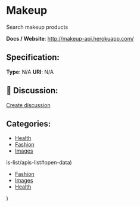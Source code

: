 # Makeup


Search makeup products

**Docs / Website**: http://makeup-api.herokuapp.com/

## Specification:
**Type**:  N/A 
**URI**:  N/A 

## 💬 Discussion:
[Create discussion](link)

## Categories:
- [Health](https://github.com/apis-list/apis-list#health)
- [Fashion](https://github.com/apis-list/apis-list#fashion)
- [Images](https://github.com/apis-list/apis-list#images)





is-list/apis-list#open-data)
- [Fashion](https://github.com/apis-list/apis-list#fashion)
- [Images](https://github.com/apis-list/apis-list#images)
- [Health](https://github.com/apis-list/apis-list#health)



)



